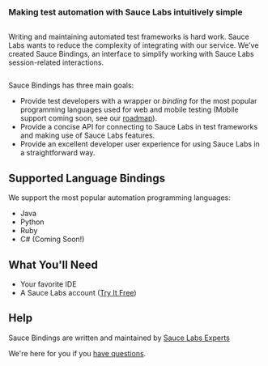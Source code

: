 ### Making test automation with Sauce Labs intuitively simple

```sh

```

Writing and maintaining automated test frameworks is hard work.
Sauce Labs wants to reduce the complexity of integrating with our service.
We've created Sauce Bindings, an interface to simplify working with Sauce Labs session-related interactions.

```sh

```

Sauce Bindings has three main goals:

- Provide test developers with a wrapper or _binding_ for the most popular programming languages
   used for web and mobile testing (Mobile support coming soon, see our [roadmap](ROADMAP.md)).
- Provide a concise API for connecting to Sauce Labs in test frameworks and making use of Sauce Labs features.
- Provide an excellent developer user experience for using Sauce Labs in a straightforward way.

## Supported Language Bindings

We support the most popular automation programming languages:

- Java
- Python
- Ruby
- C# (Coming Soon!)

## What You'll Need

- Your favorite IDE
- A Sauce Labs account ([Try It Free](https://saucelabs.com/sign-up))

## Help

Sauce Bindings are written and maintained by [Sauce Labs Experts](https://saucelabs.com/our-experts)

We're here for you if you [have questions](mailto:opensource@saucelabs.com).
